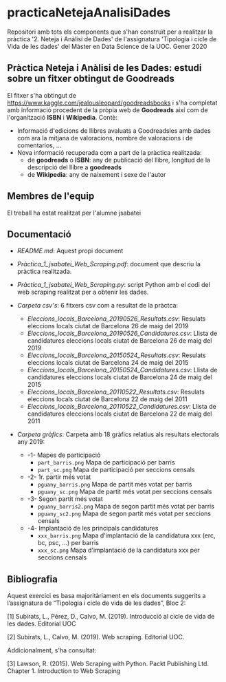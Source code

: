 # practicaNetejaAnalisiDades
Repositori amb tots els components que s'han construït per a realitzar la pràctica '2. Neteja i Anàlisi de Dades'  de l'assignatura 'Tipologia i cicle de Vida de les dades' del Màster en Data Science de la UOC. Gener 2020

## Pràctica Neteja i Anàlisi de les Dades: estudi sobre un fitxer obtingut de Goodreads
El fitxer s'ha obtingut de https://www.kaggle.com/jealousleopard/goodreadsbooks i s'ha completat amb informació procedent de la pròpia web de **Goodreads** així com de l'organització **ISBN** i **Wikipedia**. Contè:
* Informació d'edicions de llibres avaluats a Goodreadsles amb dades com ara la mitjana de valoracions, nombre de valoracions i de comentarios, ...
* Nova informació recuperada com a part de la pràctica realitzada: 
  * de **goodreads** o **ISBN**: any de publicació del llibre, longitud de la descripció del llibre a **goodreads**
  * de **Wikipedia**: any de naixement i sexe de l'autor

## Membres de l'equip
El treball ha estat realitzat per l'alumne jsabatei

## Documentació
* *README.md*: Aquest propi document

* *Pràctica_1_jsabatei_Web_Scraping.pdf*: document que descriu la pràctica realitzada.
* *Pràctica_1_jsabatei_Web_Scraping.py*: script Python amb el codi del web scraping realitzat per a obtenir les dades.
* *Carpeta csv's*: 6 fitxers csv com a resultat de la pràctca:
  * *Eleccions_locals_Barcelona_20190526_Resultats.csv*: Resulats eleccions locals ciutat de Barcelona 26 de maig del 2019
  * *Eleccions_locals_Barcelona_20190526_Candidatures.csv*: Llista de candidatures eleccions locals ciutat de Barcelona 26 de maig del 2019
  * *Eleccions_locals_Barcelona_20150524_Resultats.csv*: Resulats eleccions locals ciutat de Barcelona 24 de maig del 2015
  * *Eleccions_locals_Barcelona_20150524_Candidatures.csv*: Llista de candidatures eleccions locals ciutat de Barcelona 24 de maig del 2015
  * *Eleccions_locals_Barcelona_20110522_Resultats.csv*: Resulats eleccions locals ciutat de Barcelona 22 de maig del 2011
  * *Eleccions_locals_Barcelona_20110522_Candidatures.csv*: Llista de candidatures eleccions locals ciutat de Barcelona 22 de maig del 2011
* *Carpeta gràfics*: Carpeta amb 18 gràfics relatius als resultats electorals any 2019:
    * -1- Mapes de participació
      * `part_barris.png`      Mapa de participació per barris 
      * `part_sc.png`          Mapa de participació per seccions censals
    * -2- 1r. partir més votat
      * `pguany_barris.png`    Mapa de partit més votat per barris
      * `pguany_sc.png`        Mapa de partit més votat per seccions censals
    * -3- Segon partit més votat
      * `pguany_barris2.png`   Mapa de segon partit més votat per barris
      * `pguany_sc2.png`       Mapa de segon partit més votat per seccions censals
    * -4- Implantació de les principals candidatures
      * `xxx_barris.png`       Mapa d'implantació de la candidatura xxx (erc, bc, psc, ...) per barris
      * `xxx_sc.png`           Mapa d'implantació de la candidatura xxx per seccions censals 

## Bibliografia
Aquest exercici es basa majoritàriament en els documents suggerits a l’assignatura de “Tipologia i cicle de vida de les dades”, Bloc 2:

[1] Subirats, L., Pérez, D., Calvo, M. (2019). Introducció al cicle de vida de les dades. Editorial UOC

[2] Subirats, L., Calvo, M. (2019). Web scraping. Editorial UOC.

Addicionalment, s'ha consultat:

[3] Lawson, R. (2015). Web Scraping with Python. Packt Publishing Ltd. Chapter 1. Introduction to Web Scraping


